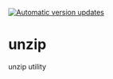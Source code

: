 [![Automatic version updates](https://github.com/ZOSOpenTools/unzipport/actions/workflows/bump.yml/badge.svg)](https://github.com/ZOSOpenTools/unzipport/actions/workflows/bump.yml)

# unzip

unzip utility
